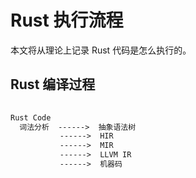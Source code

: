 # Rust 执行流程

本文将从理论上记录 Rust 代码是怎么执行的。

## Rust 编译过程

```txt
          
Rust Code 
  词法分析  ------>  抽象语法树
           ------>  HIR
           ------>  MIR
           ------>  LLVM IR
           ------>  机器码
```
